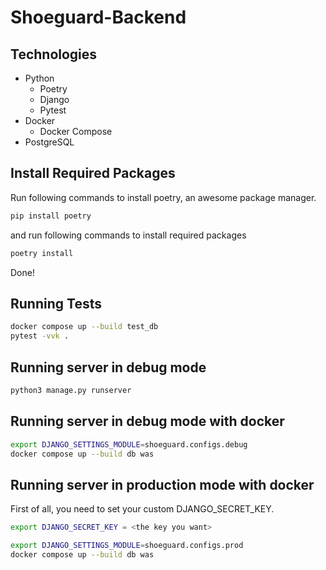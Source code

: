 # Shoeguard-Backend

## Technologies

- Python
  - Poetry
  - Django
  - Pytest
- Docker
  - Docker Compose
- PostgreSQL

## Install Required Packages

Run following commands to install poetry, an awesome package manager.

```sh
pip install poetry
```

and run following commands to install required packages

```sh
poetry install
```

Done!

## Running Tests

```sh
docker compose up --build test_db
pytest -vvk .
```

## Running server in debug mode

```sh
python3 manage.py runserver
```

## Running server in debug mode with docker

```sh
export DJANGO_SETTINGS_MODULE=shoeguard.configs.debug
docker compose up --build db was
```

## Running server in production mode with docker

First of all, you need to set your custom DJANGO_SECRET_KEY.

```sh
export DJANGO_SECRET_KEY = <the key you want>
```

```sh
export DJANGO_SETTINGS_MODULE=shoeguard.configs.prod
docker compose up --build db was
```
